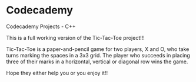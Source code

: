 # Codecademy
Codecademy Projects - C++

This is a full working version of the Tic-Tac-Toe project!!!

Tic-Tac-Toe is a paper-and-pencil game for two players, X and O, who take turns marking the spaces in a 3x3 grid. The player who succeeds in placing three of their marks in a horizontal, vertical or diagonal row wins the game.


Hope they either help you or you enjoy it!!
